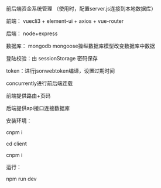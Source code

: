 
前后端资金系统管理
（使用时，配置server.js连接到本地数据库）

前端： vuecli3 + element-ui + axios + vue-router


后端： node+express


数据库： mongodb mongoose操纵数据库模型改变数据库中数据


登陆校验：由  sessionStorage 密码保存 



token：进行jsonwebtoken编译，设置过期时间


concurrently进行前后端连载


前端提供路由+页码


后端提供api接口连接数据库

安装环境：


cnpm i 


cd client


cnpm i


运行：


npm run dev

